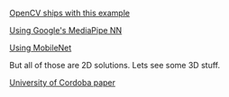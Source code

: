 


[OpenCV ships with this example](https://github.com/opencv/opencv/blob/master/samples/dnn/openpose.py)

[Using Google's MediaPipe NN](https://techvidvan.com/tutorials/human-pose-estimation-opencv/)

[Using MobileNet](https://github.com/quanhua92/human-pose-estimation-opencv)

But all of those are 2D solutions. Lets see some 3D stuff.

[University of Cordoba paper](https://arxiv.org/pdf/1807.05389.pdf)
